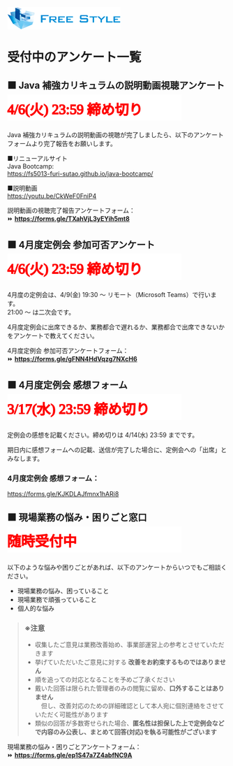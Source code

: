 ![](./logo.png)

# 受付中のアンケート一覧

## ⬛ Java 補強カリキュラムの説明動画視聴アンケート  ![4/6(火) 23:59 締め切り](./closing-monthly-meeting-2021-03.svg)

Java 補強カリキュラムの説明動画の視聴が完了しましたら、以下のアンケートフォームより完了報告をお願いします。

■リニューアルサイト   
Java Bootcamp:    
https://fs5013-furi-sutao.github.io/java-bootcamp/

■説明動画    
https://youtu.be/CkWeF0FniP4

説明動画の視聴完了報告アンケートフォーム：  
⏩ **https://forms.gle/TXahVjL3yEYih5mt8**  

## ⬛ 4月度定例会 参加可否アンケート  ![4/6(火) 23:59 締め切り](./closing-monthly-meeting-2021-03.svg)

4月度の定例会は、4/9(金) 19:30 ～ リモート（Microsoft Teams）で行います。  
21:00 ～ は二次会です。

4月度定例会に出席できるか、業務都合で遅れるか、業務都合で出席できないかをアンケートで教えてください。  

4月度定例会 参加可否アンケートフォーム：  
⏩ **https://forms.gle/gFNN4HdVqzg7NXcH6**  

## ⬛ 4月度定例会 感想フォーム  ![4/14(水) 23:59 締め切り](./closing-monthly-meeting-2021-03-impressions.svg)

定例会の感想を記載ください。締め切りは 4/14(水) 23:59 までです。

期日内に感想フォームへの記載、送信が完了した場合に、定例会への「出席」とみなします。

### 4月度定例会 感想フォーム：
https://forms.gle/KJKDLAJfmnx1hARi8

<!-- 当日定例会に参加できた方は、＜A＞のフォームのみを記載して送信してください
- 業務都合で参加できなかった方は、3/15(月) に展開される定例会の録画を見た上で、＜B＞のフォームのみを記載して送信してください

## A 🔵 当日参加者できた方向けのフォームはこちら
3月度定例会感想フォーム ：  
⏩ **https://forms.gle/RugVXiBPmEzdq8qe7** 

## B 🔵 業務都合で参加できなかった方向けのフォームはこちら
3月度定例会感想フォーム ：  
⏩ **https://forms.gle/vBR6zQ2LCNY7rGSk9**  

## ⬛ 3月レク参加可否回答フォーム  ![3/17(水) 23:59 締め切り](./closing-monthly-meeting-2021-03-impressions.svg)

### レクの内容詳細
#### タイトル
オンラインボードゲーム交流会

#### 概要 
『ボードゲームアリーナ』というサイトを利用し、ボードゲームで交流を深めましょう！

#### 日時
3/20(土)
開始 14:00 ～ 解散 17:00 

たくさんのご参加、お待ちしてます！

P.S.
希望者が集まれば AmongUs 💃🏼 もやります

3月レク参加可否回答フォーム ：  
⏩ **https://forms.gle/uq5h3VMCsKHm3Xfr8** -->  

## ⬛ 現場業務の悩み・困りごと窓口  ![3/10(水) 23:59 締め切り](./always-accepting.svg)

以下のような悩みや困りごとがあれば、以下のアンケートからいつでもご相談ください。

- 現場業務の悩み、困っていること
- 現場業務で頑張っていること
- 個人的な悩み

> ### ※注意
> - 収集したご意見は業務改善始め、事業部運営上の参考とさせていただきます  
> - 挙げていただいたご意見に対する **改善をお約束するものではありません**  
> - 順を追っての対応となることを予めご了承ください  
> - 戴いた回答は限られた管理者のみの閲覧に留め、**口外することはありません**  
> 　但し、改善対応のための詳細確認として本人宛に個別連絡をさせていただく可能性があります  
> - 類似の回答が多数寄せられた場合、**匿名性は担保した上で定例会などで内容のみ公表し、まとめて回答(対応)を執る可能性がございます**  

現場業務の悩み・困りごとアンケートフォーム：  
⏩ **https://forms.gle/ep1S47a7Z4abfNC9A**  

